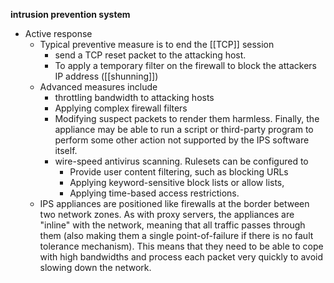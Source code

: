 **intrusion prevention system**
- Active response  
	- Typical preventive measure is to end the [[TCP]] session
		- send a TCP reset packet to the attacking host.
		- To apply a temporary filter on the firewall to block the attackers IP address ([[shunning]])
	- Advanced measures include 
		- throttling bandwidth to attacking hosts
		- Applying complex firewall filters
		- Modifying suspect packets to render them harmless. Finally, the appliance may be able to run a script or third-party program to perform some other action not supported by the IPS software itself.
		- wire-speed antivirus scanning. Rulesets can be configured to 
			- Provide user content filtering, such as blocking URLs
			- Applying keyword-sensitive block lists or allow lists, 
			- Applying time-based access restrictions.
	-  IPS appliances are positioned like firewalls at the border between two network zones. As with proxy servers, the appliances are "inline" with the network, meaning that all traffic passes through them (also making them a single point-of-failure if there is no fault tolerance mechanism). This means that they need to be able to cope with high bandwidths and process each packet very quickly to avoid slowing down the network.

